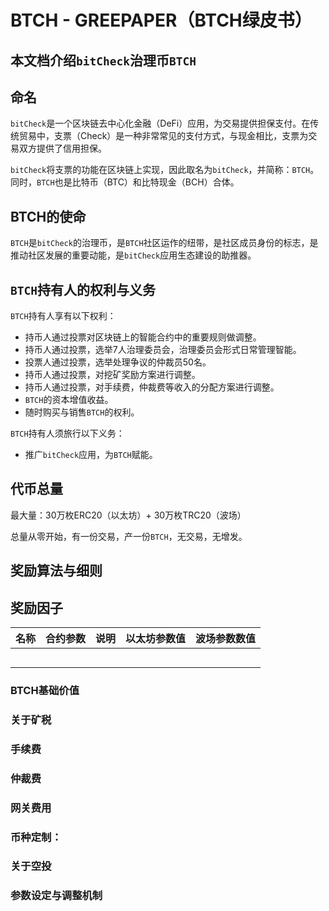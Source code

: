 # BTCH - GREEPAPER（BTCH绿皮书）

## 本文档介绍`bitCheck`治理币`BTCH`

## 命名
`bitCheck`是一个区块链去中心化金融（DeFi）应用，为交易提供担保支付。在传统贸易中，支票（Check）是一种非常常见的支付方式，与现金相比，支票为交易双方提供了信用担保。

`bitCheck`将支票的功能在区块链上实现，因此取名为`bitCheck`，并简称：`BTCH`。同时，`BTCH`也是比特币（BTC）和比特现金（BCH）合体。

## BTCH的使命
`BTCH`是`bitCheck`的治理币，是`BTCH`社区运作的纽带，是社区成员身份的标志，是推动社区发展的重要动能，是`bitCheck`应用生态建设的助推器。

## `BTCH`持有人的权利与义务
`BTCH`持有人享有以下权利：

* 持币人通过投票对区块链上的智能合约中的重要规则做调整。
* 持币人通过投票，选举7人治理委员会，治理委员会形式日常管理智能。
* 投票人通过投票，选举处理争议的仲裁员50名。
* 持币人通过投票，对挖矿奖励方案进行调整。
* 持币人通过投票，对手续费，仲裁费等收入的分配方案进行调整。
* `BTCH`的资本增值收益。
* 随时购买与销售`BTCH`的权利。

`BTCH`持有人须旅行以下义务：
* 推广`bitCheck`应用，为`BTCH`赋能。

## 代币总量
最大量：30万枚ERC20（以太坊）+ 30万枚TRC20（波场）

总量从零开始，有一份交易，产一份`BTCH`，无交易，无增发。

## 奖励算法与细则


## 奖励因子
|名称|合约参数|说明|以太坊参数值|波场参数数值|
|:--|:--|:--|:--|:--|
||||||
||||||
||||||
||||||
||||||


### BTCH基础价值

### 关于矿税

### 手续费

### 仲裁费

### 网关费用

### 币种定制：

### 关于空投

### 参数设定与调整机制